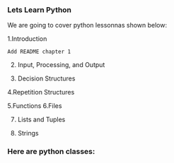 ### Lets Learn Python

We are going to cover python lessonnas shown below:

  1.Introduction
  
	Add README chapter 1
 
2. Input, Processing, and Output

 
4. Decision Structures
 
4.Repetition Structures

 
5.Functions
6.Files
 
7. Lists and Tuples
 
8. Strings
### Here are python classes:
